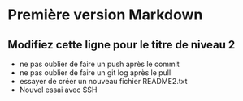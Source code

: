 # Première version Markdown
## Modifiez cette ligne pour le titre de niveau 2


* ne pas oublier de faire un push après le commit
* ne pas oublier de faire un git log après le pull
* essayer de créer un nouveau fichier README2.txt
* Nouvel essai avec SSH
